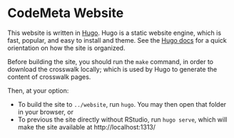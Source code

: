 # CodeMeta Website

This website is written in [Hugo](https://gohugo.io/).  Hugo is a static website engine, which is fast, popular, and easy to install and theme. See the [Hugo docs](https://gohugo.io/documentation/) for a quick orientation on how the site is organized.

Before building the site, you should run the `make` command, in order to download the crosswalk locally; which is used by Hugo to generate the content of crosswalk pages.

Then, at your option:

* To build the site to `../website`, run `hugo`. You may then open that folder in your browser, or
* To previous the site directly without RStudio, run `hugo serve`, which will make the site available at http://localhost:1313/
